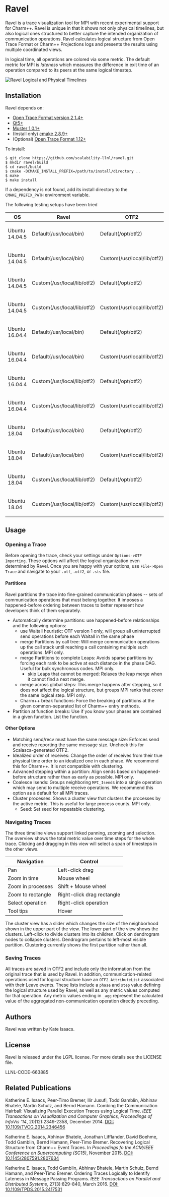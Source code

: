 Ravel
=====
Ravel is a trace visualization tool for MPI with recent experimental support
for Charm++. Ravel is unique in that it shows not only physical timelines, but
also logical ones structured to better capture the intended organization of
communication operations. Ravel calculates logical structure from Open Trace
Format or Charm++ Projections logs and presents the results using multiple
coordinated views.

In logical time, all operations are colored via some metric. The default
metric for MPI is *lateness* which measures the difference in exit time of an
operation compared to its peers at the same logical timestep. 

![Ravel Logical and Physical Timelines](/images/pf3d32_sf_700.png)

Installation
------------
Ravel depends on:
- [Open Trace Format version 2 1.4+](http://www.vi-hps.org/projects/score-p/)
- [Qt5+](http://www.qt.io/download/)
- [Muster 1.0.1+](https://github.com/scalability-llnl/muster)
- (Install only) [cmake 2.8.9+](http://www.cmake.org/download/)
- (Optional) [Open Trace Format 1.12+](http://tu-dresden.de/die_tu_dresden/zentrale_einrichtungen/zih/forschung/projekte/otf/index_html/document_view?set_language=en)

To install:

    $ git clone https://github.com/scalability-llnl/ravel.git
    $ mkdir ravel/build
    $ cd ravel/build
    $ cmake -DCMAKE_INSTALL_PREFIX=/path/to/install/directory ..
    $ make
    $ make install

If a dependency is not found, add its install directory to the
`CMAKE_PREFIX_PATH` environment variable.

The following testing setups have been tried

| OS             | Ravel                       | OTF2                        | QT                | Status |
|----------------|-----------------------------|-----------------------------|-------------------|--------|
| Ubuntu 14.04.5 | Default(/usr/local/bin)     | Default(/opt/otf2)          | Default($HOME/Qt) | <ul><li>- [x] Works</li></ul>  |
| Ubuntu 14.04.5 | Default(/usr/local/bin)     | Custom(/usr/local/lib/otf2) | Default($HOME/Qt) | <ul><li>- [x] Works</li></ul>  |
| Ubuntu 14.04.5 | Custom(/usr/local/lib/otf2) | Default(/opt/otf2)          | Default($HOME/Qt) | <ul><li>- [x] Works</li></ul>  |
| Ubuntu 14.04.5 | Custom(/usr/local/lib/otf2) | Custom(/usr/local/lib/otf2) | Default($HOME/Qt) | <ul><li>- [x] Works</li></ul>  |
| Ubuntu 16.04.4 | Default(/usr/local/bin)     | Default(/opt/otf2)          | Default($HOME/Qt) | <ul><li>- [x] Works</li></ul>  |
| Ubuntu 16.04.4 | Default(/usr/local/bin)     | Custom(/usr/local/lib/otf2) | Default($HOME/Qt) | <ul><li>- [x] Works</li></ul>  |
| Ubuntu 16.04.4 | Custom(/usr/local/lib/otf2) | Default(/opt/otf2)          | Default($HOME/Qt) | <ul><li>- [x] Works</li></ul>  |
| Ubuntu 16.04.4 | Custom(/usr/local/lib/otf2) | Custom(/usr/local/lib/otf2) | Default($HOME/Qt) | <ul><li>- [x] Works</li></ul>  |
| Ubuntu 18.04   | Default(/usr/local/bin)     | Default(/opt/otf2)          | Default($HOME/Qt) | <ul><li>- [x] Works</li></ul>  |
| Ubuntu 18.04   | Default(/usr/local/bin)     | Custom(/usr/local/lib/otf2) | Default($HOME/Qt) | <ul><li>- [x] Works</li></ul>  |
| Ubuntu 18.04   | Custom(/usr/local/lib/otf2) | Default(/opt/otf2)          | Default($HOME/Qt) | <ul><li>- [x] Works</li></ul>  |
| Ubuntu 18.04   | Custom(/usr/local/lib/otf2) | Custom(/usr/local/lib/otf2) | Default($HOME/Qt) | <ul><li>- [x] Works</li></ul>  |

Usage
-----

### Opening a Trace

Before opening the trace, check your settings under `Options->OTF Importing`.
These options will affect the logical organization even determined by Ravel.
Once you are happy with your options, use `File->Open Trace` and navigate to
your `.otf`, `.otf2`, or `.sts` file.

#### Partitions

Ravel partitions the trace into fine-grained communication phases -- sets of
communication operations that must belong together. It imposes a
happened-before ordering between traces to better represent how developers
think of them separately.

* Automatically determine partitions: use happened-before relationships and
  the following options:
  * use Waitall heuristic: OTF version 1 only, will group all uninterrupted 
    send operations before each Waitall in the same phase
  * merge Partitions by call tree: Will merge communication operations up the
    call stack until reaching a call containing multiple such operations. MPI
    only.
  * merge Partitions to complete Leaps: Avoids sparse partitions by forcing
    each rank to be active at each distance in the phase DAG. Useful for bulk
    synchronous codes. MPI only.
    * skip Leaps that cannot be merged: Relaxes the leap merge when it cannot
      find a next merge.
  * merge across global steps: This merge happens after stepping, so it does
    not affect the logical structure, but groups MPI ranks that cover the same
    logical step. MPI only.
  * Charm++ break functions: Force the breaking of partitions at the given
    common-separated list of Charm++ entry methods.
* Partition at function breaks: Use if you know your phases are contained in
  a given function. List the function. 

#### Other Options
* Matching send/recv must have the same message size: Enforces send and receive
  reporting the same message size. Uncheck this for Scalasca-generated OTF2.
* Idealized order of receives: Change the order of receives from their true
  physical time order to an idealized one in each phase. We recommend this for
  Charm++. It is not compatible with clustering.
* Advanced stepping within a partition: Align sends based on happened-before
  structure rather than as early as possible. MPI only.
* Coalesce Isends: Groups neighboring `MPI_Isend`s into a single operation
  which may send to multiple receive operations. We recommend this option as a
  default for all MPI traces.
* Cluster processes: Shows a cluster view that clusters the processes by the
  active metric. This is useful for large process counts. MPI only.
  * Seed: Set seed for repeatable clustering.

### Navigating Traces

The three timeline views support linked panning, zooming and selection. The
overview shows the total metric value over time steps for the whole trace.
Clicking and dragging in this view will select a span of timesteps in the
other views.

Navigation | Control
-----------|---------
Pan | Left-click drag
Zoom in time | Mouse wheel
Zoom in processes | Shift + Mouse wheel
Zoom to rectangle | Right-click drag rectangle
Select operation | Right-click operation
Tool tips | Hover

The cluster view has a slider which changes the size of the neighborhood shown
in the upper part of the view. The lower part of the view shows the clusters.
Left-click to divide clusters into its children. Click on dendrogram nodes to
collapse clusters. Dendrogram pertains to left-most visible partition.
Clustering currently shows the first partition rather than all.

### Saving Traces
All traces are saved in OTF2 and include only the information from the
original trace that is used by Ravel. In addition, communication-related
operations used for logical structure have an `OTF2_AttributeList` associated
with their Leave events. These lists include a `phase` and `step` value
defining the logical structure used by Ravel, as well as any metric values
computed for that operation. Any metric values ending in `_agg` represent the
calculated value of the aggregated non-communication operation directly
preceding.


Authors
-------
Ravel was written by Kate Isaacs.

License
-------
Ravel is released under the LGPL license. For more details see the LICENSE
file.

LLNL-CODE-663885

Related Publications
--------------------
Katherine E. Isaacs, Peer-Timo Bremer, Ilir Jusufi, Todd Gamblin, Abhinav
Bhatele, Martin Schulz, and Bernd Hamann. Combing the Communication Hairball:
Visualizing Parallel Execution Traces using Logical Time. *IEEE Transactions on
Visualization and Computer Graphics, Proceedings of InfoVis '14*, 20(12):2349-2358, December 2014. 
[DOI: 10.1109/TVCG.2014.2346456](http://dx.doi.org/10.1109/TVCG.2014.2346456)

Katherine E. Isaacs, Abhinav Bhatele, Jonathan Lifflander, David Boehme, Todd
Gamblin, Bernd Hamann, Peer-Timo Bremer. Recovering Logical Structure from
Charm++ Event Traces. In *Proceedings fo the ACM/IEEE Conference on
Supercomputing (SC15)*, November 2015. [DOI:
10.1145/2807591.2807634](http://dx.doi.org/10.1145/2807591.2807634)

Katherine E. Isaacs, Todd Gamblin, Abhinav Bhatele, Martin Schulz, Bernd
Hamann, and Peer-Timo Bremer. Ordering Traces Logically to Identify Lateness
in Message Passing Programs. *IEEE Transactions on Parallel and Distributed
Systems*, 27(3):829-840, March 2016. [DOI:
10.1109/TPDS.2015.2417531](http://dx.doi.org/10.1109/TPDS.2015.2417531)
